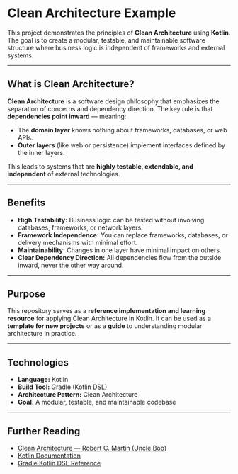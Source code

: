 # Clean Architecture Example

This project demonstrates the principles of **Clean Architecture** using **Kotlin**.
The goal is to create a modular, testable, and maintainable software structure where business logic is independent of frameworks and external systems.

---

## What is Clean Architecture?

**Clean Architecture** is a software design philosophy that emphasizes the separation of concerns and dependency direction.
The key rule is that **dependencies point inward** — meaning:

* The **domain layer** knows nothing about frameworks, databases, or web APIs.
* **Outer layers** (like web or persistence) implement interfaces defined by the inner layers.

This leads to systems that are **highly testable, extendable, and independent** of external technologies.

---

## Benefits

* **High Testability:** Business logic can be tested without involving databases, frameworks, or network layers.
* **Framework Independence:** You can replace frameworks, databases, or delivery mechanisms with minimal effort.
* **Maintainability:** Changes in one layer have minimal impact on others.
* **Clear Dependency Direction:** All dependencies flow from the outside inward, never the other way around.

---

## Purpose

This repository serves as a **reference implementation and learning resource** for applying Clean Architecture in Kotlin.
It can be used as a **template for new projects** or as a **guide** to understanding modular architecture in practice.

---

## Technologies

* **Language:** Kotlin
* **Build Tool:** Gradle (Kotlin DSL)
* **Architecture Pattern:** Clean Architecture
* **Goal:** A modular, testable, and maintainable codebase

---

## Further Reading

* [Clean Architecture — Robert C. Martin (Uncle Bob)](https://blog.cleancoder.com/uncle-bob/2012/08/13/the-clean-architecture.html)
* [Kotlin Documentation](https://kotlinlang.org/docs/home.html)
* [Gradle Kotlin DSL Reference](https://docs.gradle.org/current/userguide/kotlin_dsl.html)